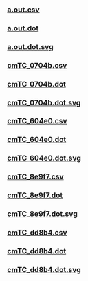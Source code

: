 ### [a.out.csv](a.out.csv)
### [a.out.dot](a.out.dot)
### [a.out.dot.svg](a.out.dot.svg)
### [cmTC_0704b.csv](cmTC_0704b.csv)
### [cmTC_0704b.dot](cmTC_0704b.dot)
### [cmTC_0704b.dot.svg](cmTC_0704b.dot.svg)
### [cmTC_604e0.csv](cmTC_604e0.csv)
### [cmTC_604e0.dot](cmTC_604e0.dot)
### [cmTC_604e0.dot.svg](cmTC_604e0.dot.svg)
### [cmTC_8e9f7.csv](cmTC_8e9f7.csv)
### [cmTC_8e9f7.dot](cmTC_8e9f7.dot)
### [cmTC_8e9f7.dot.svg](cmTC_8e9f7.dot.svg)
### [cmTC_dd8b4.csv](cmTC_dd8b4.csv)
### [cmTC_dd8b4.dot](cmTC_dd8b4.dot)
### [cmTC_dd8b4.dot.svg](cmTC_dd8b4.dot.svg)
